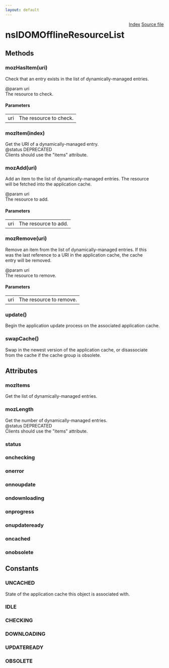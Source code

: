 ```yaml
---
layout: default
---
```

<div class='links' style='float:right'><a href="../index.html">Index</a>
<a href="http://dxr.mozilla.org/mozilla-central/source/dom/interfaces/offline/nsIDOMOfflineResourceList.idl">Source file</a>
</div>

# nsIDOMOfflineResourceList #

## Methods ##

### mozHasItem(uri) ###
  
Check that an entry exists in the list of dynamically-managed entries.  
  
@param uri  
       The resource to check.  
  

#### Parameters ####

<table>

<tr>
<td>uri</td>
<td>       The resource to check.  
</td>
</tr>

</table>

### mozItem(index) ###
  
Get the URI of a dynamically-managed entry.  
@status DEPRECATED  
        Clients should use the "items" attribute.  
  

### mozAdd(uri) ###
  
Add an item to the list of dynamically-managed entries.  The resource  
will be fetched into the application cache.  
  
@param uri  
       The resource to add.  
  

#### Parameters ####

<table>

<tr>
<td>uri</td>
<td>       The resource to add.  
</td>
</tr>

</table>

### mozRemove(uri) ###
  
Remove an item from the list of dynamically-managed entries.  If this  
was the last reference to a URI in the application cache, the cache  
entry will be removed.  
  
@param uri  
       The resource to remove.  
  

#### Parameters ####

<table>

<tr>
<td>uri</td>
<td>       The resource to remove.  
</td>
</tr>

</table>

### update() ###
  
Begin the application update process on the associated application cache.  
  

### swapCache() ###
  
Swap in the newest version of the application cache, or disassociate  
from the cache if the cache group is obsolete.  
  

## Attributes ##

### mozItems ###
  
Get the list of dynamically-managed entries.  
  

### mozLength ###
  
Get the number of dynamically-managed entries.  
@status DEPRECATED  
        Clients should use the "items" attribute.  
  

### status ###

### onchecking ###

### onerror ###

### onnoupdate ###

### ondownloading ###

### onprogress ###

### onupdateready ###

### oncached ###

### onobsolete ###

## Constants ##

### UNCACHED ###
  
State of the application cache this object is associated with.  
  

### IDLE ###

### CHECKING ###

### DOWNLOADING ###

### UPDATEREADY ###

### OBSOLETE ###
